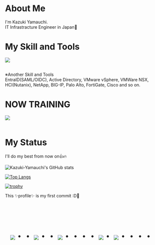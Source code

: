 # About Me

 I'm Kazuki Yamauchi.<br>
 IT Infrastracture Engineer in Japan👋

# My Skill and Tools

<img src="https://skillicons.dev/icons?i=windows,azure,powershell,aws,docker,linux,redhat,ubuntu" /> <br /><br />

  ※Another Skill and Tools<br>
  EntraID(SAML/OIDC), Active Directory, VMware vSphere, VMWare NSX, HCI(Nutanix), NetApp, BIG-IP, Palo Alto, FortiGate, Cisco and so on.
  
# NOW TRAINING

<img src="https://skillicons.dev/icons?i=kubernetes,docker,py,mysql,wordpress,vscode,github" /> <br /><br />

# My Status
I'll do my best from now on👍🔥

![Kazuki-Yamauchi's GitHub stats](https://github-readme-stats.vercel.app/api?username=kazukiyamauchivh&show_icons=true&theme=vue-dark)

[![Top Langs](https://github-readme-stats.vercel.app/api/top-langs/?username=kazukiyamauchivh&layout=compact&theme=vue-dark)](https://github.com/anuraghazra/github-readme-stats)

[![trophy](https://github-profile-trophy.vercel.app/?username=kazukiyamauchivh&theme=discord)](https://github.com/ryo-ma/github-profile-trophy)

This ✨profile✨ is my first commit :D🎉

<!--
# Connect with me:
<p align="left">
#<a href="https://twitter.com/[Foo]" target="blank"><img align="center" src="https://raw.githubusercontent.com/rahuldkjain/github-profile-readme-generator/master/src/images/icons/Social/twitter.svg" alt="[Foo]" height="30" width="40" /></a>
#<a href="[Foo_email]"><img src="https://img.shields.io/badge/Gmail-d14836?style=flat-square&logo=Gmail&logoColor=white&link=[Foo_email]"/></a>
</p>
-->

<!-- --------------------------------- :) ---------------------------------- -->

<br><br><br>

<div align="center">
    <h1>
        <img src="https://user-images.githubusercontent.com/44926913/175852850-3fb6c715-1856-41ff-8c1f-94ce3b03b458.gif">・・
        <img src="https://user-images.githubusercontent.com/44926913/175853109-f8850656-6704-4a8a-bee6-9aca154d929b.gif">・・
        <img src="https://user-images.githubusercontent.com/44926913/175853154-5449d974-975e-44a6-ab84-a86031265e40.gif">・・・・
        <img src="https://user-images.githubusercontent.com/44926913/175853109-f8850656-6704-4a8a-bee6-9aca154d929b.gif">・
        <img src="https://user-images.githubusercontent.com/44926913/175853154-5449d974-975e-44a6-ab84-a86031265e40.gif">・・・・
    </h1>
  </div>
<br><br><br>

<!--
**kazukiyamauchivh/kazukiyamauchivh** is a ✨ _special_ ✨ repository because its `README.md` (this file) appears on your GitHub profile.

Here are some ideas to get you started:

- 🔭 I’m currently working on ...
- 🌱 I’m currently learning ...
- 👯 I’m looking to collaborate on ...
- 🤔 I’m looking for help with ...
- 💬 Ask me about ...
- 📫 How to reach me: ...
- 😄 Pronouns: ...
- ⚡ Fun fact: ...
<!--
